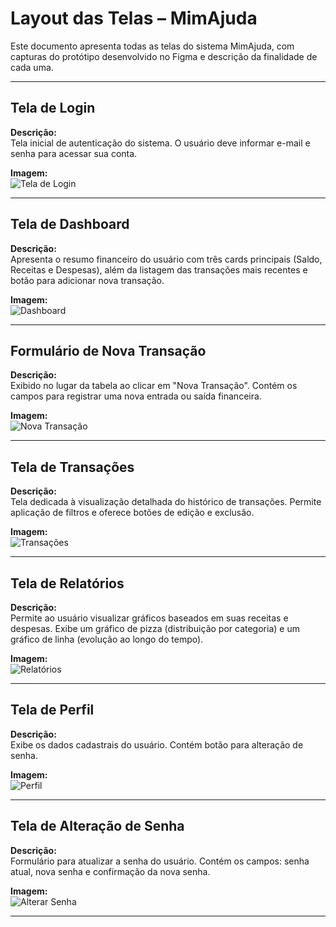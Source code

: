 # Layout das Telas – MimAjuda

Este documento apresenta todas as telas do sistema MimAjuda, com capturas do protótipo desenvolvido no Figma e descrição da finalidade de cada uma.

---

## Tela de Login

**Descrição:**  
Tela inicial de autenticação do sistema. O usuário deve informar e-mail e senha para acessar sua conta.

**Imagem:**  
![Tela de Login](./img/tela-login.png)

---

## Tela de Dashboard

**Descrição:**  
Apresenta o resumo financeiro do usuário com três cards principais (Saldo, Receitas e Despesas), além da listagem das transações mais recentes e botão para adicionar nova transação.

**Imagem:**  
![Dashboard](./img/tela-dashboard.png)

---

## Formulário de Nova Transação

**Descrição:**  
Exibido no lugar da tabela ao clicar em "Nova Transação". Contém os campos para registrar uma nova entrada ou saída financeira.

**Imagem:**  
![Nova Transação](./img/tela-nova-transacao.png)

---

## Tela de Transações

**Descrição:**  
Tela dedicada à visualização detalhada do histórico de transações. Permite aplicação de filtros e oferece botões de edição e exclusão.

**Imagem:**  
![Transações](./img/tela-transacoes.png)

---

## Tela de Relatórios

**Descrição:**  
Permite ao usuário visualizar gráficos baseados em suas receitas e despesas. Exibe um gráfico de pizza (distribuição por categoria) e um gráfico de linha (evolução ao longo do tempo).

**Imagem:**  
![Relatórios](./img/tela-relatorios.png)

---

## Tela de Perfil

**Descrição:**  
Exibe os dados cadastrais do usuário. Contém botão para alteração de senha.

**Imagem:**  
![Perfil](./img/tela-perfil.png)

---

## Tela de Alteração de Senha

**Descrição:**  
Formulário para atualizar a senha do usuário. Contém os campos: senha atual, nova senha e confirmação da nova senha.

**Imagem:**  
![Alterar Senha](./img/tela-alterar-senha.png)

---

